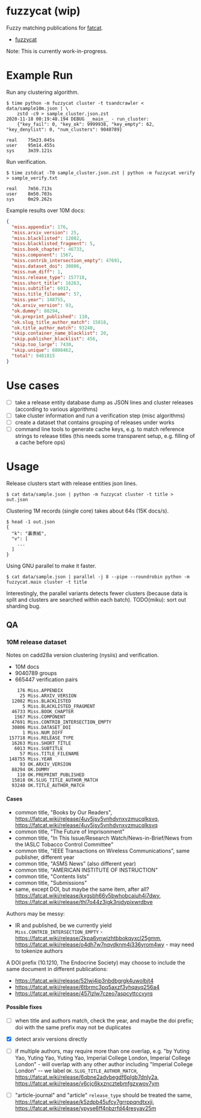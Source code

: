 # fuzzycat (wip)

Fuzzy matching publications for [fatcat](https://fatcat.wiki).

* [fuzzycat](https://pypi.org/project/fuzzycat/)

Note: This is currently work-in-progress.

# Example Run

Run any clustering algorithm.

```
$ time python -m fuzzycat cluster -t tsandcrawler < data/sample10m.json | \
    zstd -c9 > sample_cluster.json.zst
2020-11-18 00:19:48.194 DEBUG __main__ - run_cluster:
    {"key_fail": 0, "key_ok": 9999938, "key_empty": 62, "key_denylist": 0, "num_clusters": 9040789}

real    75m23.045s
user    95m14.455s
sys     3m39.121s
```

Run verification.

```
$ time zstdcat -T0 sample_cluster.json.zst | python -m fuzzycat verify > sample_verify.txt

real    7m56.713s
user    8m50.703s
sys     0m29.262s
```


Example results over 10M docs:

```json
{
  "miss.appendix": 176,
  "miss.arxiv_version": 25,
  "miss.blacklisted": 12082,
  "miss.blacklisted_fragment": 5,
  "miss.book_chapter": 46733,
  "miss.component": 1567,
  "miss.contrib_intersection_empty": 47691,
  "miss.dataset_doi": 30806,
  "miss.num_diff": 1,
  "miss.release_type": 157718,
  "miss.short_title": 16263,
  "miss.subtitle": 6013,
  "miss.title_filename": 57,
  "miss.year": 148755,
  "ok.arxiv_version": 93,
  "ok.dummy": 88294,
  "ok.preprint_published": 110,
  "ok.slug_title_author_match": 15818,
  "ok.title_author_match": 93240,
  "skip.container_name_blacklist": 20,
  "skip.publisher_blacklist": 456,
  "skip.too_large": 7430,
  "skip.unique": 8808462,
  "total": 9481815
}
```


# Use cases

* [ ] take a release entity database dump as JSON lines and cluster releases
  (according to various algorithms)
* [ ] take cluster information and run a verification step (misc algorithms)
* [ ] create a dataset that contains grouping of releases under works
* [ ] command line tools to generate cache keys, e.g. to match reference
  strings to release titles (this needs some transparent setup, e.g. filling of
a cache before ops)

# Usage

Release clusters start with release entities json lines.

```shell
$ cat data/sample.json | python -m fuzzycat cluster -t title > out.json
```

Clustering 1M records (single core) takes about 64s (15K docs/s).

```shell
$ head -1 out.json
{
  "k": "裏表紙",
  "v": [
    ...
  ]
}
```

Using GNU parallel to make it faster.

```
$ cat data/sample.json | parallel -j 8 --pipe --roundrobin python -m fuzzycat.main cluster -t title
```

Interestingly, the parallel variants detects fewer clusters (because data is
split and clusters are searched within each batch). TODO(miku): sort out sharding bug.


## QA

### 10M release dataset

Notes on cadd28a version clustering (nysiis) and verification.

* 10M docs
* 9040789 groups
* 665447 verification pairs

```
    176 Miss.APPENDIX
     25 Miss.ARXIV_VERSION
  12082 Miss.BLACKLISTED
      5 Miss.BLACKLISTED_FRAGMENT
  46733 Miss.BOOK_CHAPTER
   1567 Miss.COMPONENT
  47691 Miss.CONTRIB_INTERSECTION_EMPTY
  30806 Miss.DATASET_DOI
      1 Miss.NUM_DIFF
 157718 Miss.RELEASE_TYPE
  16263 Miss.SHORT_TITLE
   6013 Miss.SUBTITLE
     57 Miss.TITLE_FILENAME
 148755 Miss.YEAR
     93 OK.ARXIV_VERSION
  88294 OK.DUMMY
    110 OK.PREPRINT_PUBLISHED
  15818 OK.SLUG_TITLE_AUTHOR_MATCH
  93240 OK.TITLE_AUTHOR_MATCH
```

#### Cases

* common title, "Books by Our Readers", https://fatcat.wiki/release/4uv5jsy5vnhdvnxvzmucqlksvq, https://fatcat.wiki/release/4uv5jsy5vnhdvnxvzmucqlksvq
* common title, "The Future of Imprisonment"
* common title, "In This Issue/Research Watch/News-in-Brief/News from the IASLC Tobacco Control Committee"
* common title, "IEEE Transactions on Wireless Communications", same publisher, different year
* common title, "ASMS News" (also different year)
* common title, "AMERICAN INSTITUTE OF INSTRUCTION"
* common title, "Contents lists"
* common title, "Submissions"
* same, except DOI, but maybe the same item, after all? https://fatcat.wiki/release/kxgsbh66v5bwhobcaiuh4i7dwy, https://fatcat.wiki/release/thl7o44z3jgk3njdypixwrdbve

Authors may be messy:

* IR and published, be we currently yield `Miss.CONTRIB_INTERSECTION_EMPTY` -
  https://fatcat.wiki/release/2kpa6ynwjzhtbbokqyxcl25gmm,
https://fatcat.wiki/release/o4dh7w7nqvdknm4j336yrom4wy - may need to tokenize authors

A DOI prefix (10.1210, The Endocrine Society)  may choose to include the same
document in different publications:

* https://fatcat.wiki/release/52lwj4ip3nbdbgrgk4uwolbjt4
* https://fatcat.wiki/release/6tbrmc3pq5axzf3yhqayq256a4
* https://fatcat.wiki/release/457lzlw7czeo7aspcyttccvyrq

#### Possible fixes

* [ ] when title and authors match, check the year, and maybe the doi prefix; doi with the same prefix may not be duplicates
* [x] detect arxiv versions directly
* [ ] if multiple authors, may require more than one overlap, e.g. "by Yuting
  Yao, Yuting Yao, Yuting Yao, Imperial College London, Imperial College
London" - will overlap with any other author including "Imperial College
London" -- we label `OK.SLUG_TITLE_AUTHOR_MATCH`,
https://fatcat.wiki/release/6qbne2adybegdf6plgb7dnly2a,
https://fatcat.wiki/release/v6cjc6kxzncztebmfgzxwov7ym
* [ ] "article-journal" and "article" `release_type` should be treated the same, https://fatcat.wiki/release/k5zdpb45ufcy7grrppqndtxxji, https://fatcat.wiki/release/ypyse6ff4nbzrfd44resyav25m

